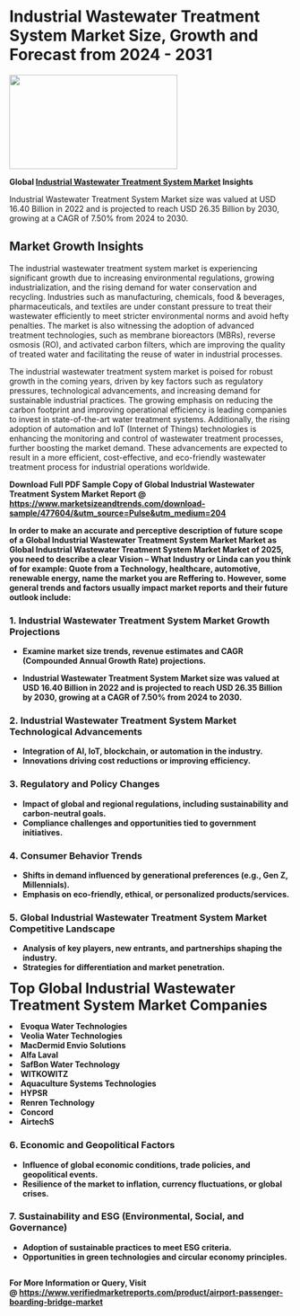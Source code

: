 <H1>Industrial Wastewater Treatment System Market Size, Growth and Forecast from 2024 - 2031</H1><img class="aligncenter size-medium wp-image-584254" src="https://thirdeyenews.in/wp-content/uploads/2024/09/Global-Market-Research-300x168.jpeg" alt="" width="300" height="168" /><p><strong>Global&nbsp;<a href="https://www.marketsizeandtrends.com/download-sample/477604/&amp;utm_source=Pulse&amp;utm_medium=204">Industrial Wastewater Treatment System Market</a> Insights</strong></p><p>Industrial Wastewater Treatment System Market size was valued at USD 16.40 Billion in 2022 and is projected to reach USD 26.35 Billion by 2030, growing at a CAGR of 7.50% from 2024 to 2030.</p><p><h2>Market Growth Insights</h2> <p>The industrial wastewater treatment system market is experiencing significant growth due to increasing environmental regulations, growing industrialization, and the rising demand for water conservation and recycling. Industries such as manufacturing, chemicals, food & beverages, pharmaceuticals, and textiles are under constant pressure to treat their wastewater efficiently to meet stricter environmental norms and avoid hefty penalties. The market is also witnessing the adoption of advanced treatment technologies, such as membrane bioreactors (MBRs), reverse osmosis (RO), and activated carbon filters, which are improving the quality of treated water and facilitating the reuse of water in industrial processes.</p> <p><strong></strong></p> <p>The industrial wastewater treatment system market is poised for robust growth in the coming years, driven by key factors such as regulatory pressures, technological advancements, and increasing demand for sustainable industrial practices. The growing emphasis on reducing the carbon footprint and improving operational efficiency is leading companies to invest in state-of-the-art water treatment systems. Additionally, the rising adoption of automation and IoT (Internet of Things) technologies is enhancing the monitoring and control of wastewater treatment processes, further boosting the market demand. These advancements are expected to result in a more efficient, cost-effective, and eco-friendly wastewater treatment process for industrial operations worldwide.</p> <p><strong></p><p><span class=""><strong>Download Full PDF Sample Copy of Global Industrial Wastewater Treatment System Market Report</strong> @ <a href="https://www.marketsizeandtrends.com/download-sample/477604/&amp;utm_source=Pulse&amp;utm_medium=204" target="_blank">https://www.marketsizeandtrends.com/download-sample/477604/&amp;utm_source=Pulse&amp;utm_medium=204</a></span></p><p>In order to make an accurate and perceptive description of future scope of a Global&nbsp;Industrial Wastewater Treatment System Market Market as Global&nbsp;Industrial Wastewater Treatment System Market Market of 2025, you need to describe a clear Vision &ndash; What Industry or Linda can you think of for example: Quote from a Technology, healthcare, automotive, renewable energy, name the market you are Reffering to. However, some general trends and factors usually impact market reports and their future outlook include:</p><h3>1.&nbsp;<strong>Industrial Wastewater Treatment System Market Growth Projections</strong></h3><ul><li>Examine market size trends, revenue estimates and CAGR (Compounded Annual Growth Rate) projections.</li><li><p>Industrial Wastewater Treatment System Market size was valued at USD 16.40 Billion in 2022 and is projected to reach USD 26.35 Billion by 2030, growing at a CAGR of 7.50% from 2024 to 2030.</p></li></ul><h3>2.&nbsp;<strong>Industrial Wastewater Treatment System Market Technological Advancements</strong></h3><ul><li>Integration of AI, IoT, blockchain, or automation in the industry.</li><li>Innovations driving cost reductions or improving efficiency.</li></ul><h3>3.&nbsp;<strong>Regulatory and Policy Changes</strong></h3><ul><li>Impact of global and regional regulations, including sustainability and carbon-neutral goals.</li><li>Compliance challenges and opportunities tied to government initiatives.</li></ul><h3>4.&nbsp;<strong>Consumer Behavior Trends</strong></h3><ul><li>Shifts in demand influenced by generational preferences (e.g., Gen Z, Millennials).</li><li>Emphasis on eco-friendly, ethical, or personalized products/services.</li></ul><h3>5.&nbsp;<strong>Global Industrial Wastewater Treatment System Market Competitive Landscape</strong></h3><ul><li>Analysis of key players, new entrants, and partnerships shaping the industry.</li><li>Strategies for differentiation and market penetration.</li></ul><p data-pm-slice="1 1 []"><span style="color: inherit; font-family: inherit; font-size: 25px;">Top Global Industrial Wastewater Treatment System Market Companies</span></p><div class="" data-test-id=""><p><li>Evoqua Water Technologies</li><li> Veolia Water Technologies</li><li> MacDermid Envio Solutions</li><li> Alfa Laval</li><li> SafBon Water Technology</li><li> WITKOWITZ</li><li> Aquaculture Systems Technologies</li><li> HYPSR</li><li> Renren Technology</li><li> Concord</li><li> AirtechS</li></p></div><h3>6.&nbsp;<strong>Economic and Geopolitical Factors</strong></h3><ul><li>Influence of global economic conditions, trade policies, and geopolitical events.</li><li>Resilience of the market to inflation, currency fluctuations, or global crises.</li></ul><h3>7.&nbsp;<strong>Sustainability and ESG (Environmental, Social, and Governance)</strong></h3><ul><li>Adoption of sustainable practices to meet ESG criteria.</li><li>Opportunities in green technologies and circular economy principles.</li></ul><h2><strong style="font-size: 14px;">For More Information or Query, Visit @&nbsp;</strong><a style="background-color: #ffffff; font-size: 14px;" href="https://www.marketsizeandtrends.com/report/industrial-wastewater-treatment-system-market/" target="_blank">https://www.verifiedmarketreports.com/product/airport-passenger-boarding-bridge-market</a></h2>
